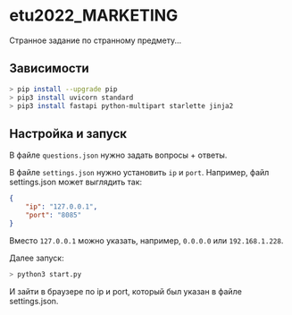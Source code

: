 # etu2022_MARKETING

Странное задание по странному предмету... 

## Зависимости

``` bash
> pip install --upgrade pip
> pip3 install uvicorn standard
> pip3 install fastapi python-multipart starlette jinja2
```

## Настройка и запуск

В файле `questions.json` нужно задать вопросы + ответы. 

В файле `settings.json` нужно установить `ip` и `port`. Например, файл settings.json может выглядить так:

``` json
{
	"ip": "127.0.0.1",
	"port": "8085"
}
```

Вместо `127.0.0.1` можно указать, например, `0.0.0.0` или `192.168.1.228`.

Далее запуск:

``` bash
> python3 start.py
```

И зайти в браузере по ip и port, который был указан в файле settings.json.